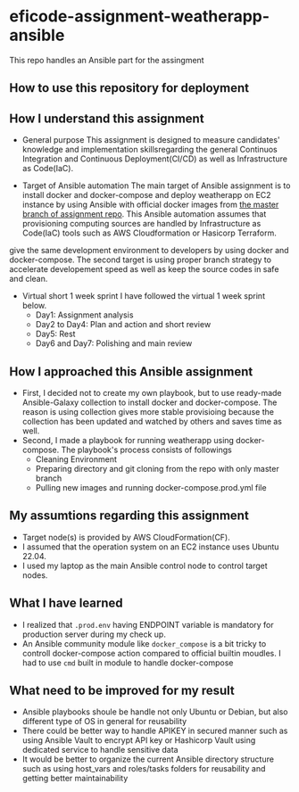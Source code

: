 # eficode-assignment-weatherapp-ansible
This repo handles an Ansible part for the assingment

## How to use this repository for deployment

## How I understand this assignment
- General purpose
This assignment is designed to measure candidates' knowledge and implementation skillsregarding the general Continuos Integration and Continuous Deployment(CI/CD) as well as Infrastructure as Code(IaC). 

- Target of Ansible automation
The main target of Ansible assignment is to install docker and docker-compose and deploy weatherapp on EC2 instance by using Ansible with official docker images from [the master branch of assignment repo](https://github.com/dalpengholic/eficode-assignment-weatherapp). This Ansible automation assumes that provisioning computing sources are handled by Infrastructure as Code(IaC) tools such as  AWS Cloudformation or Hasicorp Terraform.

give the same development environment to developers by using docker and docker-compose. The second target is using proper branch strategy to accelerate developement speed as well as keep the source codes in safe and clean.

- Virtual short 1 week sprint
I have followed the virtual 1 week sprint below.
  - Day1: Assignment analysis
  - Day2 to Day4: Plan and action and short review
  - Day5: Rest
  - Day6 and Day7: Polishing and main review

## How I approached this Ansible assignment
- First, I decided not to create my own playbook, but to use ready-made Ansible-Galaxy collection to install docker and docker-compose. The reason is using collection gives more stable provisioing because the collection has been updated and watched by others and saves time as well. 
- Second, I made a playbook for running weatherapp using docker-compose. The playbook's process consists of followings
    - Cleaning Environment 
    - Preparing directory and git cloning from the repo with only master branch 
    - Pulling new images and running docker-compose.prod.yml file

## My assumtions regarding this assignment
- Target node(s) is provided by AWS CloudFormation(CF).
- I assumed that the operation system on an EC2 instance uses Ubuntu 22.04.
- I used  my laptop as the main Ansible control node to control target nodes.

## What I have learned
- I realized that `.prod.env` having ENDPOINT variable is mandatory for production server during my check up.
- An Ansible community module like `docker_compose` is a bit tricky to controll docker-compose action compared to official builtin moudles. I had to use `cmd` built in module to handle docker-compose

## What need to be improved for my result
- Ansible playbooks shoule be handle not only Ubuntu or Debian, but also different type of OS in general for reusability
- There could be better way to handle APIKEY in secured manner such as using Ansible Vault to encrypt API key or Hashicorp Vault using dedicated service to handle sensitive data
- It would be better to organize the current Ansible directory structure such as using host_vars and roles/tasks folders for reusability and getting better maintainability 
